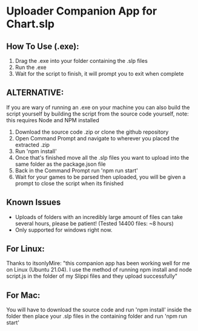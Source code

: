 # Uploader Companion App for Chart.slp

## How To Use (.exe):

1. Drag the .exe into your folder containing the .slp files
2. Run the .exe
3. Wait for the script to finish, it will prompt you to exit when complete

## ALTERNATIVE:
If you are wary of running an .exe on your machine you can also build the script yourself by building the script from the source code yourself, note: this requires Node and NPM installed
1. Download the source code .zip or clone the github repository
2. Open Command Prompt and navigate to wherever you placed the extracted .zip
3. Run 'npm install'
4. Once that's finished move all the .slp files you want to upload into the same folder as the package.json file
5. Back in the Command Prompt run 'npm run start'
6. Wait for your games to be parsed then uploaded, you will be given a prompt to close the script when its finished

## Known Issues
- Uploads of folders with an incredibly large amount of files can take several hours, please be patient! (Tested 14400 files: ~8 hours)
- Only supported for windows right now. 

## For Linux:
Thanks to itsonlyMire: "this companion app has been working well for me on Linux (Ubuntu 21.04). I use the method of running npm install and node script.js in the folder of my Slippi files and they upload successfully"

## For Mac:
You will have to download the source code and run 'npm install' inside the folder then place your .slp files in the containing folder and run 'npm run start'
